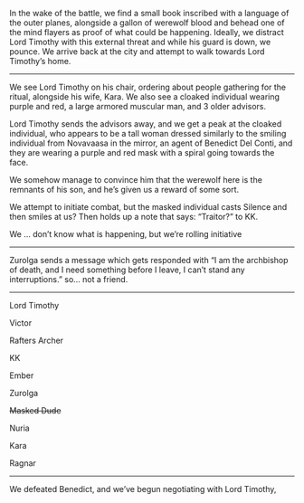 In the wake of the battle, we find a small book inscribed with a language of the outer planes, alongside a gallon of werewolf blood and behead one of the mind flayers as proof of what could be happening. Ideally, we distract Lord Timothy with this external threat and while his guard is down, we pounce. We arrive back at the city and attempt to walk towards Lord Timothy’s home.

---

We see Lord Timothy on his chair, ordering about people gathering for the ritual, alongside his wife, Kara. We also see a cloaked individual wearing purple and red, a large armored muscular man, and 3 older advisors.

Lord Timothy sends the advisors away, and we get a peak at the cloaked individual, who appears to be a tall woman dressed similarly to the smiling individual from Novavaasa in the mirror, an agent of Benedict Del Conti, and they are wearing a purple and red mask with a spiral going towards the face.

We somehow manage to convince him that the werewolf here is the remnants of his son, and he’s given us a reward of some sort.

We attempt to initiate combat, but the masked individual casts Silence and then smiles at us? Then holds up a note that says: “Traitor?” to KK.

We … don’t know what is happening, but we’re rolling initiative

---

Zurolga sends a message which gets responded with “I am the archbishop of death, and I need something before I leave, I can’t stand any interruptions.” so… not a friend.

---

Lord Timothy

Victor

Rafters Archer

KK

Ember

Zurolga

~~Masked Dude~~

Nuria

Kara

Ragnar

---

We defeated Benedict, and we’ve begun negotiating with Lord Timothy,